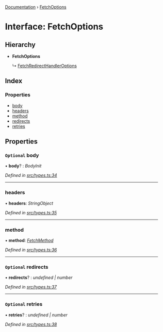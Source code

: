 [Documentation](../README.md) › [FetchOptions](fetchoptions.md)

# Interface: FetchOptions

## Hierarchy

* **FetchOptions**

  ↳ [FetchRedirectHandlerOptions](fetchredirecthandleroptions.md)

## Index

### Properties

* [body](fetchoptions.md#optional-body)
* [headers](fetchoptions.md#headers)
* [method](fetchoptions.md#method)
* [redirects](fetchoptions.md#optional-redirects)
* [retries](fetchoptions.md#optional-retries)

## Properties

### `Optional` body

• **body**? : *BodyInit*

*Defined in [src/types.ts:34](https://github.com/badbatch/getta/blob/317b60c/src/types.ts#L34)*

___

###  headers

• **headers**: *StringObject*

*Defined in [src/types.ts:35](https://github.com/badbatch/getta/blob/317b60c/src/types.ts#L35)*

___

###  method

• **method**: *[FetchMethod](../README.md#fetchmethod)*

*Defined in [src/types.ts:36](https://github.com/badbatch/getta/blob/317b60c/src/types.ts#L36)*

___

### `Optional` redirects

• **redirects**? : *undefined | number*

*Defined in [src/types.ts:37](https://github.com/badbatch/getta/blob/317b60c/src/types.ts#L37)*

___

### `Optional` retries

• **retries**? : *undefined | number*

*Defined in [src/types.ts:38](https://github.com/badbatch/getta/blob/317b60c/src/types.ts#L38)*
